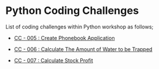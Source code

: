# Python Coding Challenges

List of coding challenges within Python workshop as follows;

- [CC - 005 : Create Phonebook Application](./cc-005-create-phonebook/README.md)

- [CC - 006 : Calculate The Amount of Water to be Trapped](./cc-006-calculate-amount-of-water-trapped/README.md)

- [CC - 007 : Calculate Stock Profit](./cc-007-calculate-stock-profit/README.md)
